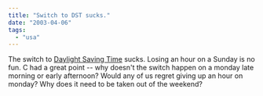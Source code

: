 ```yaml
---
title: "Switch to DST sucks."
date: "2003-04-06"
tags: 
  - "usa"
---
```


The switch to [Daylight Saving Time](http://webexhibits.org/daylightsaving/ "About Daylight Saving Time - History, rationale, laws & dates") sucks. Losing an hour on a Sunday is no fun. C had a great point -- why doesn't the switch happen on a monday late morning or early afternoon? Would any of us regret giving up an hour on monday? Why does it need to be taken out of the weekend?
